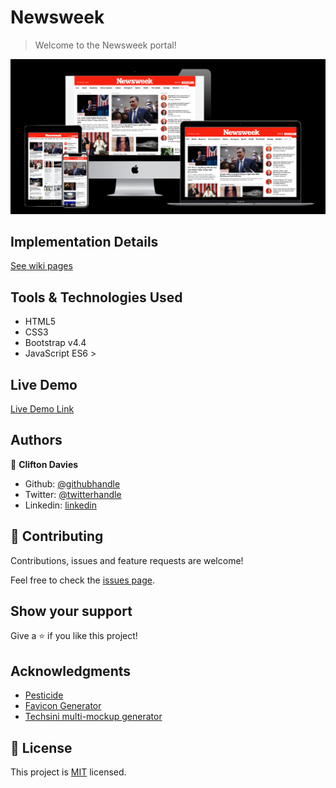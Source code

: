 # Newsweek

> Welcome to the Newsweek portal!

![screenshot](newsweek.png)

## Implementation Details

[See wiki pages](https://github.com/cliftondavies/Newsweek/wiki)

## Tools & Technologies Used

- HTML5
- CSS3
- Bootstrap v4.4
- JavaScript ES6 >

## Live Demo

[Live Demo Link](https://cliftondavies.github.io/Newsweek/)

## Authors

👤 **Clifton Davies**

- Github: [@githubhandle](https://github.com/cliftondavies)
- Twitter: [@twitterhandle](https://twitter.com/cliftonaedavies)
- Linkedin: [linkedin](https://www.linkedin.com/in/clifton-davies-mbcs/)

## 🤝 Contributing

Contributions, issues and feature requests are welcome!

Feel free to check the [issues page](https://github.com/cliftondavies/Newsweek/issues).

## Show your support

Give a ⭐️ if you like this project!

## Acknowledgments

- [Pesticide](https://github.com/mrmrs/pesticide)
- [Favicon Generator](https://favicon.io/)
- [Techsini multi-mockup generator](https://techsini.com/multi-mockup/index.php)

## 📝 License

This project is [MIT](https://opensource.org/licenses/MIT) licensed.
